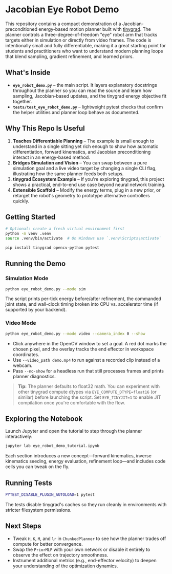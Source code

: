 # Jacobian Eye Robot Demo

This repository contains a compact demonstration of a Jacobian-preconditioned energy-based motion planner built with [tinygrad](https://github.com/tinygrad/tinygrad). The planner controls a three-degree-of-freedom "eye" robot arm that tracks targets either in simulation or directly from video frames. The code is intentionally small and fully differentiable, making it a great starting point for students and practitioners who want to understand modern planning loops that blend sampling, gradient refinement, and learned priors.

## What's Inside

- **`eye_robot_demo.py`** – the main script. It layers explanatory docstrings throughout the planner so you can read the source and learn how sampling, Jacobian-based updates, and the tinygrad energy objective fit together.
- **`tests/test_eye_robot_demo.py`** – lightweight pytest checks that confirm the helper utilities and planner loop behave as documented.

## Why This Repo Is Useful

1. **Teaches Differentiable Planning** – The example is small enough to understand in a single sitting yet rich enough to show how automatic differentiation, forward kinematics, and Jacobian preconditioning interact in an energy-based method.
2. **Bridges Simulation and Vision** – You can swap between a pure simulation goal and a live video target by changing a single CLI flag, illustrating how the same planner feeds both setups.
3. **tinygrad Ecosystem Example** – If you're exploring tinygrad, this project shows a practical, end-to-end use case beyond neural network training.
4. **Extensible Scaffold** – Modify the energy terms, plug in a new prior, or retarget the robot's geometry to prototype alternative controllers quickly.

## Getting Started

```bash
# Optional: create a fresh virtual environment first
python -m venv .venv
source .venv/bin/activate  # On Windows use `.venv\Scripts\activate`

pip install tinygrad opencv-python pytest
```

## Running the Demo

### Simulation Mode

```bash
python eye_robot_demo.py --mode sim
```

The script prints per-tick energy before/after refinement, the commanded joint state, and wall-clock timing broken into CPU vs. accelerator time (if supported by your backend).

### Video Mode

```bash
python eye_robot_demo.py --mode video --camera_index 0 --show
```

- Click anywhere in the OpenCV window to set a goal. A red dot marks the chosen pixel, and the overlay tracks the end effector in workspace coordinates.
- Use `--video_path demo.mp4` to run against a recorded clip instead of a webcam.
- Pass `--no-show` for a headless run that still processes frames and prints planner diagnostics.

> **Tip:** The planner defaults to float32 math. You can experiment with other tinygrad compute dtypes via `EYE_COMPUTE_DTYPE=float16` (or similar) before launching the script. Set `EYE_TINYJIT=1` to enable JIT compilation once you're comfortable with the flow.

## Exploring the Notebook

Launch Jupyter and open the tutorial to step through the planner interactively:

```bash
jupyter lab eye_robot_demo_tutorial.ipynb
```

Each section introduces a new concept—forward kinematics, inverse kinematics seeding, energy evaluation, refinement loop—and includes code cells you can tweak on the fly.

## Running Tests

```bash
PYTEST_DISABLE_PLUGIN_AUTOLOAD=1 pytest
```

The tests disable tinygrad's caches so they run cleanly in environments with stricter filesystem permissions.

## Next Steps

- Tweak `H`, `K`, `M`, and `lr` in `ChunkedPlanner` to see how the planner trades off compute for better convergence.
- Swap the `PriorMLP` with your own network or disable it entirely to observe the effect on trajectory smoothness.
- Instrument additional metrics (e.g., end-effector velocity) to deepen your understanding of the optimization dynamics.
